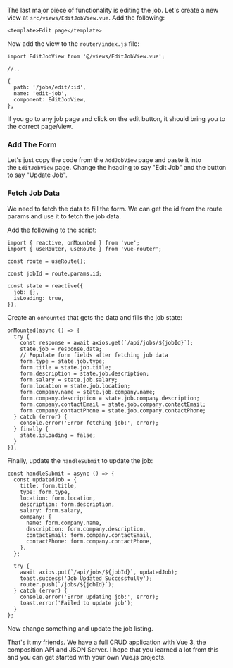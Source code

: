 The last major piece of functionality is editing the job. Let's create a new view at `src/views/EditJobView.vue`. Add the following:

```
<template>Edit page</template>
```

Now add the view to the `router/index.js` file:

```
import EditJobView from '@/views/EditJobView.vue';

//..

{
  path: '/jobs/edit/:id',
  name: 'edit-job',
  component: EditJobView,
},
```

If you go to any job page and click on the edit button, it should bring you to the correct page/view.

### Add The Form

Let's just copy the code from the `AddJobView` page and paste it into the `EditJobView` page. Change the heading to say "Edit Job" and the button to say "Update Job".

### Fetch Job Data

We need to fetch the data to fill the form. We can get the id from the route params and use it to fetch the job data.

Add the following to the script:

```
import { reactive, onMounted } from 'vue';
import { useRouter, useRoute } from 'vue-router';

const route = useRoute();

const jobId = route.params.id;

const state = reactive({
  job: {},
  isLoading: true,
});
```

Create an `onMounted` that gets the data and fills the job state:

```
onMounted(async () => {
  try {
    const response = await axios.get(`/api/jobs/${jobId}`);
    state.job = response.data;
    // Populate form fields after fetching job data
    form.type = state.job.type;
    form.title = state.job.title;
    form.description = state.job.description;
    form.salary = state.job.salary;
    form.location = state.job.location;
    form.company.name = state.job.company.name;
    form.company.description = state.job.company.description;
    form.company.contactEmail = state.job.company.contactEmail;
    form.company.contactPhone = state.job.company.contactPhone;
  } catch (error) {
    console.error('Error fetching job:', error);
  } finally {
    state.isLoading = false;
  }
});
```

Finally, update the `handleSubmit` to update the job:

```
const handleSubmit = async () => {
  const updatedJob = {
    title: form.title,
    type: form.type,
    location: form.location,
    description: form.description,
    salary: form.salary,
    company: {
      name: form.company.name,
      description: form.company.description,
      contactEmail: form.company.contactEmail,
      contactPhone: form.company.contactPhone,
    },
  };

  try {
    await axios.put(`/api/jobs/${jobId}`, updatedJob);
    toast.success('Job Updated Successfully');
    router.push(`/jobs/${jobId}`);
  } catch (error) {
    console.error('Error updating job:', error);
    toast.error('Failed to update job');
  }
};
```

Now change something and update the job listing.

That's it my friends. We have a full CRUD application with Vue 3, the composition API and JSON Server. I hope that you learned a lot from this and you can get started with your own Vue.js projects.